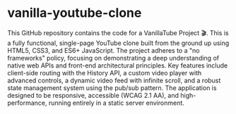 # vanilla-youtube-clone

This GitHub repository contains the code for a VanillaTube Project 🎬. This is a fully functional, single-page YouTube clone built from the ground up using HTML5, CSS3, and ES6+ JavaScript. The project adheres to a "no frameworks" policy, focusing on demonstrating a deep understanding of native web APIs and front-end architectural principles. Key features include client-side routing with the History API, a custom video player with advanced controls, a dynamic video feed with infinite scroll, and a robust state management system using the pub/sub pattern. The application is designed to be responsive, accessible (WCAG 2.1 AA), and high-performance, running entirely in a static server environment.
